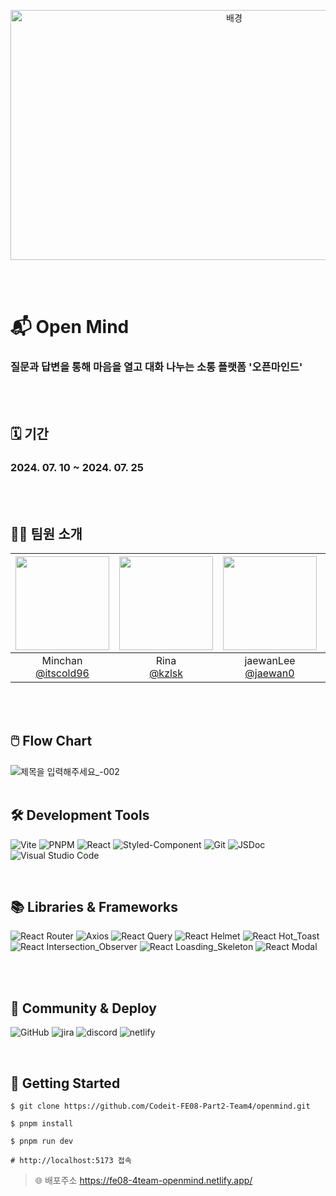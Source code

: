 <p align="center">
  <img src="https://github.com/user-attachments/assets/44d1e889-7f98-4925-93b5-353ef517f4af" alt="배경" width="700" height="400" />
</p>

<br />
<br />

# 📬 Open Mind
### 질문과 답변을 통해 마음을 열고 대화 나누는 소통 플랫폼 '오픈마인드'
<br />
<br />

## 🗓️ 기간
### 2024. 07. 10 ~ 2024. 07. 25
<br />
<br />

## 🧑👩 팀원 소개
|<img src="https://avatars.githubusercontent.com/u/98478661?v=4" width="150" height="150"/>|<img src="https://avatars.githubusercontent.com/u/152532049?v=4" width="150" height="150"/>|<img src="https://avatars.githubusercontent.com/u/170069497?v=4" width="150" height="150"/>|<img src="https://avatars.githubusercontent.com/u/73635407?v=4" width="150" height="150"/>|<img src="https://avatars.githubusercontent.com/u/169438556?v=4" width="150" height="150"/>|
|:-:|:-:|:-:|:-:|:-:|
|Minchan<br/>[@itscold96](https://github.com/itscold96)|Rina<br/>[@kzlsk](https://github.com/kzlsk)|jaewanLee<br/>[@jaewan0](https://github.com/jaewan0)|LEE. H. J.<br/>[@leehj322](https://github.com/leehj322)|[@choi-youngsun](https://github.com/choi-youngsun)|
<br />
<br />

## 🖱️ Flow Chart
![제목을 입력해주세요_-002](https://github.com/user-attachments/assets/df6c3c0e-7554-46dc-8ac1-f6e51803bab3)
<br />
<br />

## 🛠️ Development Tools
![Vite](https://img.shields.io/badge/vite-646CFF?style=for-the-badge&logo=vite&logoColor=white)
![PNPM](https://img.shields.io/badge/pnpm-F69220?style=for-the-badge&logo=pnpm&logoColor=white)
![React](https://img.shields.io/badge/React-61DAFB?style=for-the-badge&logo=react&logoColor=white)
![Styled-Component](https://img.shields.io/badge/styled_componenet-DB7093?style=for-the-badge&logo=styled_componenet&logoColor=white)
![Git](https://img.shields.io/badge/git-F05032?style=for-the-badge&logo=git&logoColor=white)
![JSDoc](https://img.shields.io/badge/JSDoc-53AC56.svg?style=for-the-badge&logo=JSDoc&logoColor=white)
![Visual Studio Code](https://img.shields.io/badge/Visual%20Studio%20Code-0078d7.svg?style=for-the-badge&logo=visual-studio-code&logoColor=white)

<br />

## 📚 Libraries & Frameworks
![React Router](https://img.shields.io/badge/react_router-CA4245.svg?style=for-the-badge&logo=react_router&logoColor=white)
![Axios](https://img.shields.io/badge/axios-5A29E4.svg?style=for-the-badge&logo=axios&logoColor=white)
![React Query](https://img.shields.io/badge/react_query-FF4154.svg?style=for-the-badge&logo=react_query&logoColor=white)
![React Helmet](https://img.shields.io/badge/React_Helmet-35BDB2.svg?style=for-the-badge&logo=react_helmet&logoColor=white)
![React Hot_Toast](https://img.shields.io/badge/React_Hot_Toast-6100FF.svg?style=for-the-badge&logo=react_hot_toast&logoColor=white)
![React Intersection_Observer](https://img.shields.io/badge/React_Intersection_Observer-161A3B.svg?style=for-the-badge&logo=react_hot_toast&logoColor=white)
![React Loasding_Skeleton](https://img.shields.io/badge/React_Loasding_Skeleton-E79537.svg?style=for-the-badge&logo=react_hot_toast&logoColor=white)
![React Modal](https://img.shields.io/badge/React_Modal-729FCF.svg?style=for-the-badge&logo=react_hot_toast&logoColor=white)

<br />
<br />


## 💬 Community & Deploy
![GitHub](https://img.shields.io/badge/GitHub-181717.svg?style=for-the-badge&logo=Github&logoColor=white)
![jira](https://img.shields.io/badge/jira-0052CC.svg?style=for-the-badge&logo=jira&logoColor=white)
![discord](https://img.shields.io/badge/discord-5865F2.svg?style=for-the-badge&logo=discord&logoColor=white)
![netlify](https://img.shields.io/badge/netlify-00C7B7.svg?style=for-the-badge&logo=netlify&logoColor=white)

<br />

## 	:toolbox: Getting Started

```
$ git clone https://github.com/Codeit-FE08-Part2-Team4/openmind.git

$ pnpm install

$ pnpm run dev

# http://localhost:5173 접속
```

> 🌐 배포주소 https://fe08-4team-openmind.netlify.app/ <br/>

<br/>


